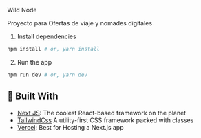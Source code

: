Wild Node 

Proyecto para Ofertas de viaje y nomades digitales


1. Install dependencies

```bash
npm install # or, yarn install
```

2. Run the app

```bash
npm run dev # or, yarn dev
```


## 🍔 Built With
- [Next JS](https://nextjs.org/): The coolest React-based framework on the planet
- [TailwindCss](https://tailwindcss.com/) A utility-first CSS framework packed with classes
- [Vercel](http://vercel.com/): Best for Hosting a Next.js app



